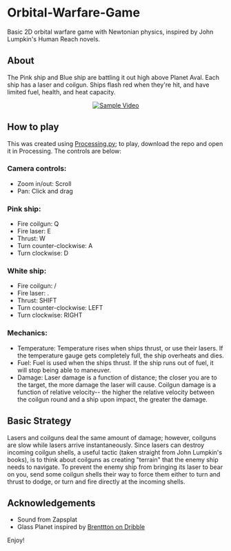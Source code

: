 # Orbital-Warfare-Game
Basic 2D orbital warfare game with Newtonian physics, inspired by John Lumpkin's Human Reach novels.


## About
The Pink ship and Blue ship are battling it out high above Planet Aval. Each ship has a laser and coilgun. Ships flash red when they're hit, and have limited fuel, health, and heat capacity.

<div align="center">
  <a href="https://www.youtube.com/watch?v=SnxfO4zLmt4"><img src="https://img.youtube.com/vi/SnxfO4zLmt4/0.jpg" alt="Sample Video"></a>
</div>


## How to play
This was created using [Processing.py](https://py.processing.org/); to play, download the repo and open it in Processing. The controls are below:
### Camera controls:
- Zoom in/out: Scroll
- Pan: Click and drag

### Pink ship:
- Fire coilgun: Q
- Fire laser: E
- Thrust: W
- Turn counter-clockwise: A
- Turn clockwise: D

### White ship:
- Fire coilgun: /
- Fire laser: .
- Thrust: SHIFT
- Turn counter-clockwise: LEFT
- Turn clockwise: RIGHT

### Mechanics:
- Temperature: Temperature rises when ships thrust, or use their lasers. If the temperature gauge gets completely full, the ship overheats and dies.
- Fuel: Fuel is used when the ships thrust. If the ship runs out of fuel, it will stop being able to maneuver.
- Damage: Laser damage is a function of distance; the closer you are to the target, the more damage the laser will cause. Coilgun damage is a function of relative velocity-- the higher the relative velocity between the coilgun round and a ship upon impact, the greater the damage.


## Basic Strategy
Lasers and coilguns deal the same amount of damage; however, coilguns are slow while lasers arrive instantaneously. Since lasers can destroy incoming coilgun shells, a useful tactic (taken straight from John Lumpkin's books), is to think about coilguns as creating "terrain" that the enemy ship needs to navigate. To prevent the enemy ship from bringing its laser to bear on you, send some coilgun shells their way to force them either to turn and thrust to dodge, or turn and fire directly at the incoming shells.

## Acknowledgements
- Sound from Zapsplat
- Glass Planet inspired by [Brenttton on Dribble](https://dribbble.com/shots/3221153-Fantastic-Planet-001)

Enjoy!
